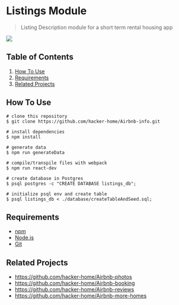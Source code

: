 # Listings Module

> Listing Description module for a short term rental housing app

![](Listings.gif)

## Table of Contents
1. <a href="#how_to_use">How To Use</a>
2. <a href="#requirements">Requirements</a>
3. <a href="#related_projects">Related Projects</a>
## <a id="how_to_use">How To Use</a>
```
# clone this repository
$ git clone https://github.com/hacker-home/Airbnb-info.git

# install dependencies
$ npm install

# generate data
$ npm run generateData

# compile/transpile files with webpack
$ npm run react-dev

# create database in Postgres
$ psql postgres -c "CREATE DATABASE listings_db";

# initialize psql env and create table
$ psql listings_db < ./database/createTableAndSeed.sql;
```

## <a id="requirements">Requirements</a>
* [npm](https://www.npmjs.com/)
* [Node.js](https://nodejs.org/en/download/)
* [Git](https://git-scm.com/)

## <a id="related_projects">Related Projects</a>
* https://github.com/hacker-home/Airbnb-photos
* https://github.com/hacker-home/Airbnb-booking
* https://github.com/hacker-home/Airbnb-reviews
* https://github.com/hacker-home/Airbnb-more-homes

